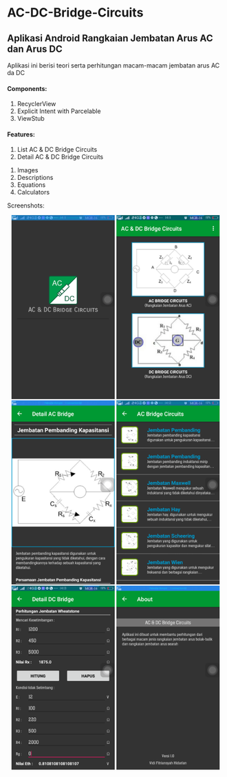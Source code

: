 # AC-DC-Bridge-Circuits
## Aplikasi Android Rangkaian Jembatan Arus AC dan Arus DC
Aplikasi ini berisi teori serta perhitungan macam-macam jembatan arus AC da DC

#### Components:
1. RecyclerView
2. Explicit Intent with Parcelable
3. ViewStub

#### Features:
1. List AC & DC Bridge Circuits
2. Detail AC & DC Bridge Circuits
  1) Images
  2) Descriptions
  3) Equations
  4) Calculators

Screenshots:
<p align="center">
  <img src="https://github.com/Vidi005/AC-DC-Bridge-Circuits/blob/master/Screenshots/Screenshot_2020-08-06-14-11-37-39.png" width="240" height="427"> 
  <img src="https://github.com/Vidi005/AC-DC-Bridge-Circuits/blob/master/Screenshots/Screenshot_2020-08-06-14-11-42-13.png" width="240" height="427">
  <img src="https://github.com/Vidi005/AC-DC-Bridge-Circuits/blob/master/Screenshots/Screenshot_2020-08-06-14-12-02-47.png" width="240" height="427">
  <img src="https://github.com/Vidi005/AC-DC-Bridge-Circuits/blob/master/Screenshots/Screenshot_2020-08-06-14-12-15-27.png" width="240" height="427">
  <img src="https://github.com/Vidi005/AC-DC-Bridge-Circuits/blob/master/Screenshots/Screenshot_2020-08-06-14-13-43-61.png" width="240" height="427">
  <img src="https://github.com/Vidi005/AC-DC-Bridge-Circuits/blob/master/Screenshots/Screenshot_2020-08-06-14-13-51-55.png" width="240" height="427">
</p>
